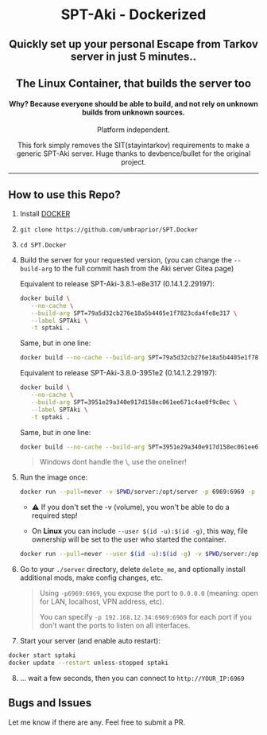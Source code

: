 <div align=center style="text-align: center;">
<h1>SPT-Aki - Dockerized</h1>
<h2>Quickly set up your personal Escape from Tarkov server in just 5 minutes..</h2>
<h2>The Linux Container, that builds the server too</h2>
<h4>Why? Because everyone should be able to build, and not rely on unknown builds from unknown sources.</h3>

Platform independent.

This fork simply removes the SIT(stayintarkov) requirements to make a generic SPT-Aki server. Huge thanks to devbence/bullet for the original project.
</div>

---

## How to use this Repo?

1. Install [DOCKER](https://docs.docker.com/engine/install/)
2. `git clone https://github.com/umbraprior/SPT.Docker`
3. `cd SPT.Docker`
4. Build the server for your requested version, (you can change the `--build-arg` to the full commit hash from the Aki server Gitea page)

   Equivalent to release SPT-Aki-3.8.1-e8e317 (0.14.1.2.29197):
   ```bash
   docker build \
      --no-cache \
      --build-arg SPT=79a5d32cb276e18a5b4405e1f7823cda4fe8e317 \
      --label SPTAki \
      -t sptaki .
   ```
   Same, but in one line:
   ```bash
   docker build --no-cache --build-arg SPT=79a5d32cb276e18a5b4405e1f7823cda4fe8e317 --label SPTAki -t sptaki .
   ```

 
   Equivalent to release SPT-Aki-3.8.0-3951e2 (0.14.1.2.29197):
   ```bash
   docker build \
      --no-cache \
      --build-arg SPT=3951e29a340e917d158ec061ee671c4ae0f9c8ec \
      --label SPTAki \
      -t sptaki .
   ```
   Same, but in one line:
   ```bash
   docker build --no-cache --build-arg SPT=3951e29a340e917d158ec061ee671c4ae0f9c8ec --label SPTAki -t sptaki .
   ```
   
   > Windows dont handle the \\, use the oneliner!


7. Run the image once:
   ```bash
   docker run --pull=never -v $PWD/server:/opt/server -p 6969:6969 -p 6970:6970 -p 6971:6971 -p 6972:6972 -it --name sptaki sptaki
   ```
   - ⚠️ If you don't set the -v (volume), you won't be able to do a required step!

   - On **Linux** you can include `--user $(id -u):$(id -g)`, this way, file ownership will be set to the user who started the container.
   ```bash
   docker run --pull=never --user $(id -u):$(id -g) -v $PWD/server:/opt/server -p 6969:6969 -p 6970:6970 -it --name sptaki sptaki
   ```

8. Go to your `./server` directory, delete `delete_me`, and optionally install additional mods, make config changes, etc.
    > Using `-p6969:6969`, you expose the port to `0.0.0.0` (meaning: open for LAN, localhost, VPN address, etc).
    > 
    > You can specify `-p 192.168.12.34:6969:6969` for each port if you don't want the ports to listen on all interfaces. 
   
9. Start your server (and enable auto restart):
 ```bash
docker start sptaki
docker update --restart unless-stopped sptaki
```
8. ... wait a few seconds, then you can connect to `http://YOUR_IP:6969`

## Bugs and Issues
Let me know if there are any. Feel free to submit a PR.
